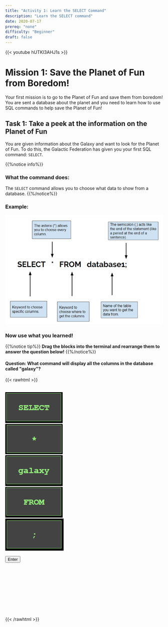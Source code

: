 ```yaml
---
title: "Activity 1: Learn the SELECT Command"
description: "Learn the SELECT command"
date: 2020-07-17
prereq: "none"
difficulty: "Beginner"
draft: false
---
```

<!-- Links for javascript and CSS needed for drop down logic -->
<link rel="stylesheet" href="../default/_default.css" type="text/css"></link>
<link rel="stylesheet" href="../default/_type.css" type="text/css"></link>
<link rel="stylesheet" href="_activity1.css" type="text/css"></link>

<script type="text/javascript" src="../default/alasql.js"></script>
<script type="text/javascript" src="../default/db.js"></script>
<script type="text/javascript" src="../default/_default.js"></script>
<script type="text/javascript" src="../default/_type.js"></script>
<script type="text/javascript" src="_activity1.js"></script>
{{< youtube hUTKI3AHJ1s >}}

# Mission 1: Save the Planet of Fun from Boredom!
Your first mission is to go to the Planet of Fun and save them from boredom! 
You are sent a database about the planet and you need to learn how to use SQL 
commands to help save the Planet of Fun!

## Task 1: Take a peek at the information on the Planet of Fun
You are given information about the Galaxy and want to look for the Planet of Fun. To do this,
 the Galactic Federation has given you your first SQL command: `SELECT`. 

{{%notice info%}}
### What the command does: 
The `SELECT` command allows you to choose what data to show from a database.
{{%/notice%}}

### Example:

![Select](assets/Select.PNG)

### Now use what you learned! 
{{%notice tip%}}
**Drag the blocks into the terminal and rearrange them to answer the question below!**
{{%/notice%}}

#### Question: What command will display all the columns in the database called "galaxy"?

{{< rawhtml >}}
<div class="content_scaler">
<div class="terminal_div" id="terminal_div">

<!-- Rectangles to Receive blocks -->
<div id="div6" class="dropClass" ondrop="drop(event)" ondragover="allowDrop(event)";> </div>
<div id="div7" class="dropClass" ondrop="drop(event)" ondragover="allowDrop(event)";> </div>
<div id="div8" class="dropClass" ondrop="drop(event)" ondragover="allowDrop(event)";> </div>
<div id="div9" class="dropClass" ondrop="drop(event)" ondragover="allowDrop(event)";> </div>
<div id="div10" class="dropClass" ondrop="drop(event)" ondragover="allowDrop(event)";> </div>

<div style="clear: both;"></div> 

<br>

<div id="div1" class ="codeBlocks" ondrop="drop(event)" ondragover="allowDrop(event)">
 <img class="img" id="answer1" src="assets/Select_Block.PNG" draggable="true" ondragstart="drag(event)" id="drag1" align: top left> <!-- style="border: 1px solid green;"> -->
</div>

<div id="div2" class="codeBlocks" ondrop="drop(event)" ondragover="allowDrop(event)">
  <img class="img" img id="answer2" src="assets/Asterix_Block.PNG" draggable="true" ondragstart="drag(event)" id="drag2">
</div>

<div id="div3" class="codeBlocks" ondrop="drop(event)" ondragover="allowDrop(event)">
  <img class="img" img id="answer4" src="assets/galaxy_block.png" draggable="true" ondragstart="drag(event)" id="drag3">
</div>

<div id="div4" class="codeBlocks" ondrop="drop(event)" ondragover="allowDrop(event)">
  <img class="img" img id="answer3" src="assets/From_Block.PNG" draggable="true" ondragstart="drag(event)" id="drag4">
</div>

<div id="div5" class="codeBlocks" ondrop="drop(event)" ondragover="allowDrop(event)">
  <img class="img" img id="answer5" src="assets/Semicolon_Block.PNG" draggable="true" ondragstart="drag(event)" id="drag5">
</div>

<div style="clear: both;"></div>

<!-- Enter button -->
<button class="button button1" onclick="check()">Enter</button>
</div> <!-- terminal_div -->
</div> <!-- content_scaler -->

<!-- Hidden SQL database will appear once correct sequence is placed -->
<div style="clear: both;"></div> 
<h1 class="error" id="sqlcommand" style="visibility:hidden"><strong>ERROR INVALID INPUT</strong></h1>
<table id="table">
  <tr></tr>
</table>

<!-- Tells User to continue mission -->
<div class="resume_plot" id="resume_plot" style="visibility:hidden">
  <p>You found the correct command to display the entire database! This is handy when you want to see all the information at the tip of your fingers!</p>
  <div class="alert">
    <span id="check">&#10003;</span>
    You've completed the task! Continue to the next mission!
  </div>
</div>
{{< /rawhtml >}}
